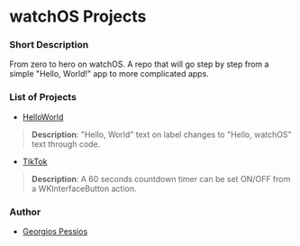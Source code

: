 # watchOS Projects

### Short Description
From zero to hero on watchOS. A repo that will go step by step from a simple "Hello, World!" app to more complicated apps.

### List of Projects

* [HelloWorld](https://github.com/gpessios/watchOS/tree/master/HelloWorld)

> **Description**: "Hello, World" text on label changes to "Hello, watchOS" text through code.

* [TikTok](https://github.com/gpessios/watchOS/tree/master/TikTok)

> **Description**: A 60 seconds countdown timer can be set ON/OFF from a WKInterfaceButton action.

### Author
* [Georgios Pessios](http://gpessios.com/)

